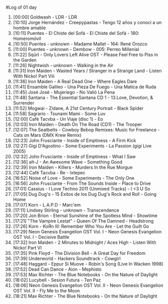 #Log of 01 day

1. [00:00] Goldwash - LDR - LDR
1. [10:10] Jorge Hernández - Creepypastas - Tengo 12 años y conocí a un hombre amable
1. [10:11] Puentes - El Chiste del Sofá - El Chiste del Sofá - 180: Homeromóvil
1. [10:50] Puentes - unknown - Madame Mallet - 164: René Orozco
1. [11:00] Puentes - unknown - Dembow - 005: Perreo Millenial
1. [11:22] Sqürl - Only Lovers Left Alive OST - Please Feel Free to Piss in the Garden
1. [11:26] Nightwish - unknown - Walking in the Air
1. [11:31] Iron Maiden - Wasted Years / Stranger in a Strange Land - Listen With Nicko! Part Viii
1. [11:36] Iron Maiden - A Real Dead One - Where Eagles Dare
1. [11:41] Ensamble Galileo - Una Pieza De Fuego - Una Matica de Ruda
1. [11:45] José José - Mujeriego - No Valió La Pena
1. [11:48] Santana - The Essential Santana CD 1 - 13.Love, Devotion, & Surrender
1. [11:52] Mogwai - Zidane, A 21st Century Portrait - Black Spider
1. [11:58] Sagrario - Tsunami Mami - Some Luv
1. [12:00] Café Tacvba - Un Viaje (disc 1) - Eo
1. [12:03] Iron Maiden - Death On The Road (CD1) - The Trooper
1. [12:07] The Seatbelts - Cowboy Bebop Remixes: Music for Freelance - Cats on Mars (DMX Krew Remix)
1. [12:23] John Frusciante - Inside of Emptiness - A Firm Kick
1. [12:27] Gigi D'Agostino - Some Experiments - La Passion (gigi Live 2005)
1. [12:32] John Frusciante - Inside of Emptiness - What I Saw
1. [12:36] alt-J - An Awesome Wave - Something Good
1. [12:39] Iron Maiden - Killers - Murders In the Rue Morgue
1. [12:44] Café Tacvba - Re - Ixtepec
1. [16:52] Noise of Love - Some Experiments - The Only One
1. [16:56] John Frusciante - From The Sounds Inside - Place to Drive
1. [17:01] Cassius - I Love Techno 2011 (Unmixed Tracks) - I <3 U So
1. [17:05] Dug Dug's - 15 Éxitos de los Dug Dug's Rock and Roll - Going Home
1. [17:07] Korn - L.A.P.D - Marc'em
1. [17:11] Lindsey Stirling - unknown - Transcendence
1. [17:20] Jon Brion - Eternal Sunshine of the Spotless Mind - Showtime
1. [17:21] "The Vampire Lestat" - Queen Of The Damned - Headstrong
1. [17:26] Korn - KoЯn III: Remember Who You Are - Let the Guilt Go
1. [17:29] Neon Genesis Evangelion OST Vol. I - Neon Genesis Evangelion OST Vol. I - Decisive Battle
1. [17:32] Iron Maiden - 2 Minutes to Midnight / Aces High - Listen With Nicko! Part VI
1. [17:35] Pink Floyd - The Division Bell - A Great Day for Freedom
1. [17:39] Underworld - Hackers Soundtrack - Cowgirl
1. [17:48] Haggard - Eppur Si Muove - Robin's Song (Live In Wacken 1998)
1. [17:52] Dead Can Dance - Aion - Mephisto
1. [17:53] Max Richter - The Blue Notebooks - On the Nature of Daylight
1. [18:02] Lucybell - Sesion Futura - Ten Paz
1. [18:06] Neon Genesis Evangelion OST Vol. II - Neon Genesis Evangelion OST Vol. II - Fly Me to the Moon
1. [18:21] Max Richter - The Blue Notebooks - On the Nature of Daylight

